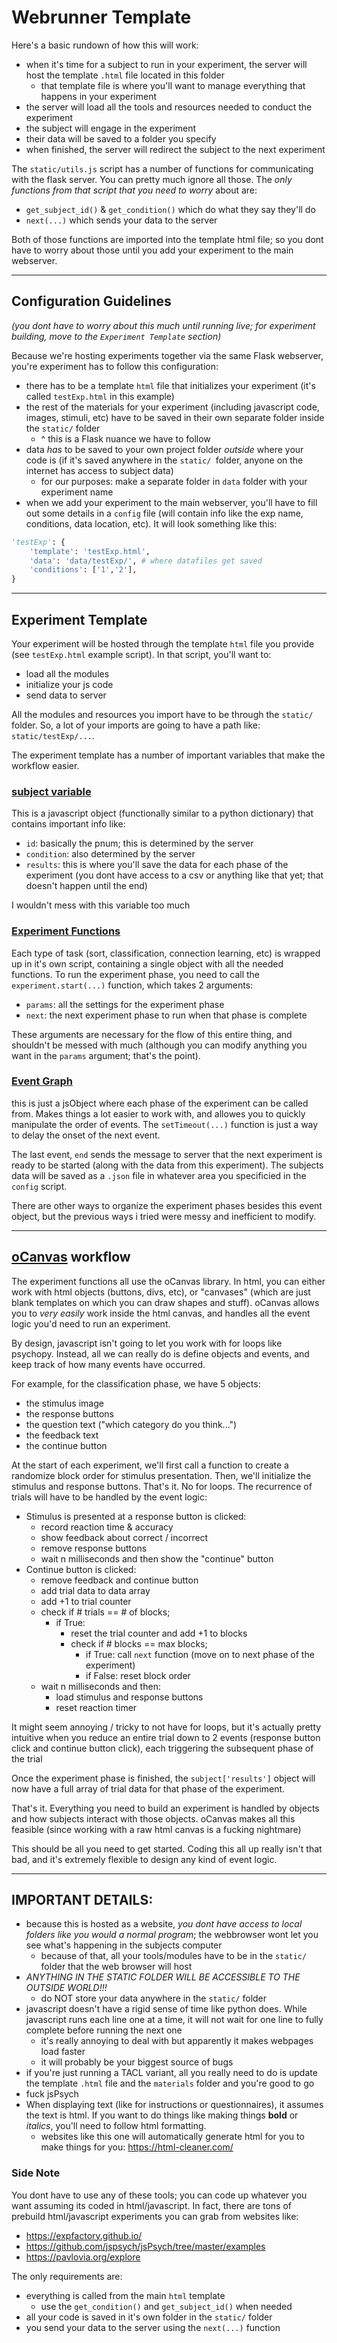 # Webrunner Template 

Here's a basic rundown of how this will work:

- when it's time for a subject to run in your experiment, the server will host the template `.html` file located in this folder
  - that template file is where you'll want to manage everything that happens in your experiment
- the server will load all the tools and resources needed to conduct the experiment
- the subject will engage in the experiment
- their data will be saved to a folder you specify
- when finished, the server will redirect the subject to the next experiment

The `static/utils.js` script has a number of functions for communicating with the flask server. You can pretty much ignore all those. The *only functions from that script that you need to worry* about are:

- `get_subject_id()` & `get_condition()` which do what they say they'll do
- `next(...)` which sends your data to the server

Both of those functions are imported into the template html file; so you dont have to worry about those until you add your experiment to the main webserver.

---

## Configuration Guidelines

*(you dont have to worry about this much until running live; for experiment building, move to the `Experiment Template` section)*

Because we're hosting experiments together via the same Flask webserver, you're experiment has to follow this configuration:

- there has to be a template `html` file that initializes your experiment (it's called `testExp.html` in this example)
- the rest of the materials for your experiment (including javascript code, images, stimuli, etc) have to be saved in their own separate folder inside the `static/` folder
  - ^ this is a Flask nuance we have to follow
- data *has* to be saved to your own project folder *outside* where your code is (if it's saved anywhere in the `static/ `folder, anyone on the internet has access to subject data)
  - for our purposes: make a separate folder in `data` folder with your experiment name
- when we add your experiment to the main webserver, you'll have to fill out some details in a `config` file (will contain info like the exp name, conditions, data location, etc). It will look something like this: 

```python
'testExp': {
    'template': 'testExp.html',
    'data': 'data/testExp/', # where datafiles get saved
    'conditions': ['1','2'],
}
```

---

## Experiment Template

Your experiment will be hosted through the template `html` file you provide (see `testExp.html` example script). In that script, you'll want to:

- load all the modules
- initialize your js code
- send data to server

All the modules and resources you import have to be through the `static/` folder. So, a lot of your imports are going to have a path like: `static/testExp/...`.

The experiment template has a number of important variables that make the workflow easier.

### <u>subject variable</u>

This is a javascript object (functionally similar to a python dictionary) that contains important info like:

- `id`: basically the pnum; this is determined by the server
- `condition`: also determined by the server
- `results`: this is where you'll save the data for each phase of the experiment (you dont have access to a csv or anything like that yet; that doesn't happen until the end)

I wouldn't mess with this variable too much

### <u>Experiment Functions</u>

Each type of task (sort, classification, connection learning, etc) is wrapped up in it's own script, containing a single object with all the needed functions. To run the experiment phase, you need to call the `experiment.start(...)` function, which takes 2 arguments:

- `params`: all the settings for the experiment phase
- `next`: the next experiment phase to run when that phase is complete

These arguments are necessary for the flow of this entire thing, and shouldn't be messed with much (although you can modify anything you want in the `params` argument; that's the point). 

### <u>Event Graph</u>

this is just a jsObject where each phase of the experiment can be called from. Makes things a lot easier to work with, and allowes you to quickly manipulate the order of events. The `setTimeout(...)` function is just a way to delay the onset of the next event.

The last event, `end` sends the message to server that the next experiment is ready to be started (along with the data from this experiment). The subjects data will be saved as a `.json`  file in whatever area you specificied in the `config` script.

There are other ways to organize the experiment phases besides this event object, but the previous ways i tried were messy and inefficient to modify.

---

## [oCanvas](http://ocanvas.org/) workflow

The experiment functions all use the oCanvas library. In html, you can either work with html objects (buttons, divs, etc), or "canvases" (which are just blank templates on which you can draw shapes and stuff). oCanvas allows you to *very easily* work inside the html canvas, and handles all the event logic you'd need to run an experiment.

By design, javascript isn't going to let you work with for loops like psychopy. Instead, all we can really do is define objects and events, and keep track of how many events have occurred. 

For example, for the classification phase, we have 5 objects:

- the stimulus image
- the response buttons
- the question text ("which category do you think...")
- the feedback text
- the continue button

At the start of each experiment, we'll first call a function to create  a randomize block order for stimulus presentation. Then, we'll initialize the stimulus and response buttons. That's it. No for loops. The recurrence of trials will have to be handled by the event logic:

- Stimulus is presented at a response button is clicked:
  - record reaction time & accuracy
  - show feedback about correct / incorrect
  - remove response buttons
  - wait n milliseconds and then show the "continue" button
- Continue button is clicked:
  - remove feedback and continue button
  - add trial data to data array
  - add +1 to trial counter
  - check if # trials == # of blocks; 
    - if True:
      - reset the trial counter and add +1 to blocks
      - check if # blocks == max blocks; 
        - if True: call `next` function (move on to next phase of the experiment)
        - if False: reset block order
  - wait n milliseconds and then:
    - load stimulus and response buttons
    - reset reaction timer

It might seem annoying / tricky to not have for loops, but it's actually pretty intuitive when you reduce an entire trial down to 2 events (response button click and continue button click), each triggering the subsequent phase of the trial

Once the experiment phase is finished, the `subject['results']` object will now have a full array of trial data for that phase of the experiment.

That's it. Everything you need to build an experiment is handled by objects and how subjects interact with those objects. oCanvas makes all this feasible (since working with a raw html canvas is a fucking nightmare)

This should be all you need to get started. Coding this all up really isn't that bad, and it's extremely flexible to design any kind of event logic.

---

## IMPORTANT DETAILS:

- because this is hosted as a website, *you dont have access to local folders like you would a normal program*; the webbrowser wont let you see what's happening in the subjects computer
  - because of that, all your tools/modules have to be in the `static/` folder that the web browser will host
- *ANYTHING IN THE STATIC FOLDER WILL BE ACCESSIBLE TO THE OUTSIDE WORLD!!!* 
  - do NOT store your data anywhere in the `static/` folder
- javascript doesn't have a rigid sense of time like python does. While javascript runs each line one at a time, it will not wait for one line to fully complete before running the next one
  - it's really annoying to deal with but apparently it makes webpages load faster
  - it will probably be your biggest source of bugs
- if you're just running a TACL variant, all you really need to do is update the template `.html` file and the `materials` folder and you're good to go
- fuck jsPsych 
- When displaying text (like for instructions or questionnaires), it assumes the text is html. If you want to do things like making things **bold** or *italics*, you'll need to follow html formatting.
  - websites like this one will automatically generate html for you to make things for you: https://html-cleaner.com/

### Side Note

You dont have to use any of these tools; you can code up whatever you want assuming its coded in html/javascript. In fact, there are tons of prebuild html/javascript experiments you can grab from websites like:

- https://expfactory.github.io/
- https://github.com/jspsych/jsPsych/tree/master/examples
- https://pavlovia.org/explore

The only requirements are:

- everything is called from the main `html` template
  - use the `get_condition()` and `get_subject_id()` when needed
- all your code is saved in it's own folder in the `static/` folder
- you send your data to the server using the `next(...)` function